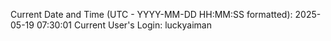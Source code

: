 Current Date and Time (UTC - YYYY-MM-DD HH:MM:SS formatted): 2025-05-19 07:30:01
Current User's Login: luckyaiman
